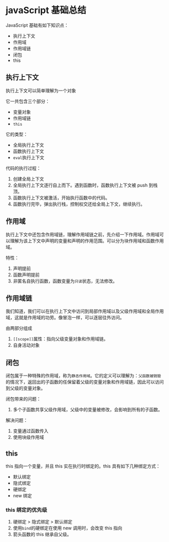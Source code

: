 # javaScript 基础总结

JavaScript 基础有如下知识点：

- 执行上下文
- 作用域
- 作用域链
- 闭包
- this

## 执行上下文

执行上下文可以简单理解为一个对象

它一共包含三个部分：

- 变量对象
- 作用域链
- `this`

它的类型：

- 全局执行上下文
- 函数执行上下文
- `eval`执行上下文

代码的执行过程：

1. 创建全局上下文
2. 全局执行上下文逐行自上而下。遇到函数时，函数执行上下文被 push 到栈顶。
3. 函数执行上下文被激活，开始执行函数中的代码。
4. 函数执行完毕，弹出执行栈，控制权交还给全局上下文，继续执行。

## 作用域

执行上下文中还包含作用域链，理解作用域链之前，先介绍一下作用域。作用域可以理解为该上下文中声明的变量和声明的作用范围。可以分为块作用域和函数作用域。

特性：

1. 声明提前
2. 函数声明提前
3. 非匿名自执行函数，函数变量为`只读`状态，无法修改。

## 作用域链

我们知道，我们可以在执行上下文中访问到局部作用域以及父级作用域和全局作用域，这就是作用域的功劳。像冒泡一样，可以逐层往外访问。

由两部分组成

1. `[[scope]]`属性：指向父级变量对象和作用域链。
2. 自身活动对象

## 闭包

闭包属于一种特殊的作用域，称为`静态作用域`。它的定义可以理解为：`父函数被销毁`的情况下，返回出的子函数的任保留着父级的变量对象和作用域链，因此可以访问到父级的变量对象。

闭包带来的问题：

1. 多个子函数共享父级作用域，父级中的变量被修改，会影响到所有的子函数。

解决问题：

1. 变量通过函数传入
2. 使用块级作用域

## this

this 指向一个变量，并且 this 实在执行时绑定的。this 具有如下几种绑定方式：

- 默认绑定
- 隐式绑定
- 硬绑定
- new 绑定

### this 绑定的优先级

1. 硬绑定 > 隐式绑定 > 默认绑定
2. 使用`bind`的硬绑定在使用 new 调用时，会改变 this 指向
3. 箭头函数的 this 继承自父级。
